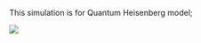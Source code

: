 
This simulation is for Quantum Heisenberg model; 

<img src="https://render.githubusercontent.com/render/math?math=H=J \sum_{j=1}^{N}(S_j^x S_{j+1}^x+S_j^y S_{j+1}^y+S_j^z S_{j+1}^z)">
